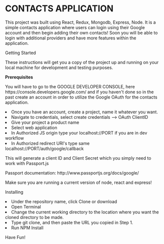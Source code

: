 CONTACTS APPLICATION
=====================

This project was built using React, Redux, Mongodb, Express, Node. It is a simple contacts application where users can login using their Google account and then begin adding their own contacts! Soon you will be able to login with additional providers and have more features within the application.

Getting Started

These instructions will get you a copy of the project up and running on your local machine for development and testing purposes. 

<strong>Prerequisites</strong>

<p>You will have to go to the GOOGLE DEVELOPER CONSOLE, here https://console.developers.google.com/ and if you haven't done so in the past create an account in order to utilize the Google OAuth for the contacts application.</p>

<li>Once you have an account, create a project, name it whatever you want.</li>
<li>Navigate to credentials, select create credentials --> OAuth ClientID</li>
<li>Give your project a product name</li>
<li>Select web application </li>
<li>In Authorized JS origin type your localhost://PORT if you are in dev workflow</li>
<li>In Authorized redirect URI's type same localhost://PORT/auth/google/callback</li>

<p> This will generate a client ID and Client Secret which you simply need to work with Passport.js</p>

<p>Passport documentation: http://www.passportjs.org/docs/google/ </p>

Make sure you are running a current version of node, react and express! 

Installing

<li>Under the repository name, click Clone or download</li>
<li>Open Terminal</li>
<li>Change the current working directory to the location where you want the cloned directory to be made.</li>
<li>Type git clone, and then paste the URL you copied in Step 1.</li>
<li>Run NPM Install</li>

Have Fun! 



